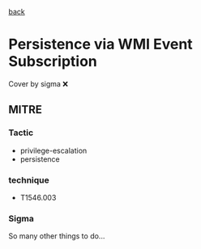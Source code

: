 [back](../index.md)
# Persistence via WMI Event Subscription
Cover by sigma :x: 

## MITRE
### Tactic
  - privilege-escalation
  - persistence

### technique
  - T1546.003

### Sigma

 So many other things to do...